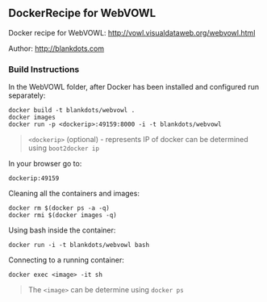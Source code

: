 ## DockerRecipe for WebVOWL

Docker recipe for WebVOWL: http://vowl.visualdataweb.org/webvowl.html

Author: http://blankdots.com

### Build Instructions

In the WebVOWL folder, after Docker has been installed and configured run separately:

```
docker build -t blankdots/webvowl .
docker images
docker run -p <dockerip>:49159:8000 -i -t blankdots/webvowl
```
> `<dockerip>` (optional) - represents IP of docker can be determined using `boot2docker ip`

In your browser go to:
```
dockerip:49159
```

Cleaning all the containers and images:
```
docker rm $(docker ps -a -q)
docker rmi $(docker images -q)
```

Using bash inside the container:
```
docker run -i -t blankdots/webvowl bash
```

Connecting to a running container:
```
docker exec <image> -it sh
```

> The `<image>` can be determine using `docker ps`
